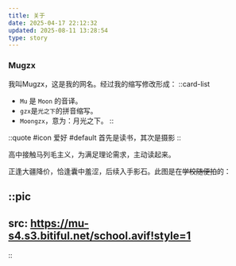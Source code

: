 ```yaml
---
title: 关于
date: 2025-04-17 22:12:32
updated: 2025-08-11 13:28:54
type: story
---
```


### Mugzx

我叫Mugzx，这是我的网名。经过我的缩写修改形成：
::card-list
- `Mu` 是 `Moon` 的音译。
- `gzx`是`光之下`的拼音缩写。
- `Moongzx`，意为：月光之下。
::

::quote
#icon
爱好
#default
首先是读书，其次是摄影
::

高中接触马列毛主义，为满足理论需求，主动读起来。

正逢大疆降价，恰逢囊中羞涩，后续入手影石。此图是在~~学校随便拍~~的：

::pic
---
src: https://mu-s4.s3.bitiful.net/school.avif!style=1
---
::
